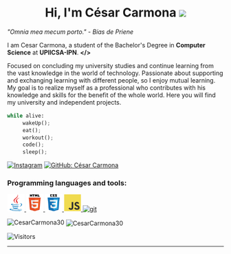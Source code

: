 <h1 align="center">Hi, I'm César Carmona <img src="https://media.giphy.com/media/JvxG1YZ5BcSy1GU0DN/giphy.gif" width="70"></h1>

*"Omnia mea mecum porto."*
*- Bías de Priene*

I am Cesar Carmona, a student of the Bachelor's Degree in **Computer Science** at **UPIICSA-IPN**.  **</>**

Focused on concluding my university studies and continue learning from the vast knowledge in the world of technology. Passionate about supporting and exchanging learning with different people, so I enjoy mutual learning. My goal is to realize myself as a professional who contributes with his knowledge and skills for the benefit of the whole world. Here you will find my university and independent projects.

```py
while alive: 
     wakeUp();
     eat();
     workout();
     code();
     sleep();
```

<a href="https://instagram.com/cesar58.js" target="_blank"><img src="https://img.shields.io/badge/@cesar58.js_-%23E4405F.svg?&style=flat-square&logo=instagram&logoColor=white" alt="Instagram"></a>
[![GitHub: César Carmona](https://img.shields.io/github/followers/CesarCarmona30?label=CesarCarmona30&style=social)](https://github.com/CesarCarmona30)

<h3 align="left">Programming languages and tools:</h3>
<p align="left"> <a href="https://www.java.com" target="_blank" rel="noreferrer"> <img src="https://raw.githubusercontent.com/devicons/devicon/master/icons/java/java-original.svg" alt="java" width="40" height="40"/> </a> <a href="https://www.w3.org/html/" target="_blank" rel="noreferrer"> <img src="https://raw.githubusercontent.com/devicons/devicon/master/icons/html5/html5-original-wordmark.svg" alt="html5" width="40" height="40"/> </a>  <a href="https://www.w3schools.com/css/" target="_blank" rel="noreferrer"> <img src="https://raw.githubusercontent.com/devicons/devicon/master/icons/css3/css3-original-wordmark.svg" alt="css3" width="40" height="40"/> </a> <a href="https://developer.mozilla.org/en-US/docs/Web/JavaScript" target="_blank" rel="noreferrer"> <img src="https://raw.githubusercontent.com/devicons/devicon/master/icons/javascript/javascript-original.svg" alt="javascript" width="40" height="40"/> </a> <a href="https://git-scm.com/" target="_blank" rel="noreferrer"> <img src="https://www.vectorlogo.zone/logos/git-scm/git-scm-icon.svg" alt="git" width="40" height="40"/> </a> 


     
<p><img align="left" 
        src="https://github-readme-stats.vercel.app/api/top-langs?username=CesarCarmona30&show_icons=true&theme=outrun&locale=en&layout=compact" alt="CesarCarmona30" /></p>
<p>&nbsp;<img align="center" src="https://github-readme-stats.vercel.app/api?username=CesarCarmona30&show_icons=true&theme=outrun&locale=en" alt="CesarCarmona30" /></p>
     
     
![Visitors](https://visitor-badge.laobi.icu/badge?page_id=CesarCarmona30)     
     
---
